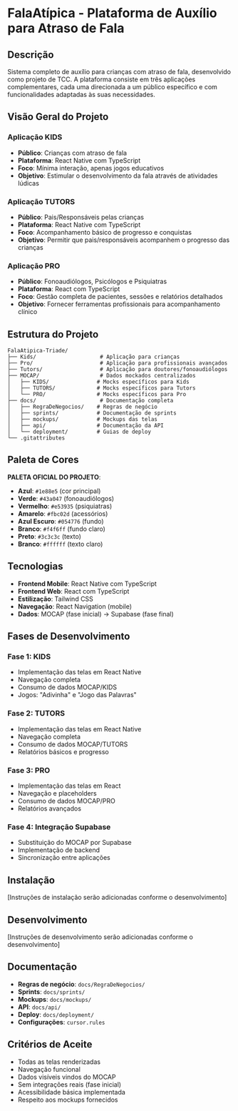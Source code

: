 # FalaAtípica - Plataforma de Auxílio para Atraso de Fala

## Descrição
Sistema completo de auxílio para crianças com atraso de fala, desenvolvido como projeto de TCC. A plataforma consiste em três aplicações complementares, cada uma direcionada a um público específico e com funcionalidades adaptadas às suas necessidades.

## Visão Geral do Projeto

### Aplicação KIDS
- **Público**: Crianças com atraso de fala
- **Plataforma**: React Native com TypeScript
- **Foco**: Mínima interação, apenas jogos educativos
- **Objetivo**: Estimular o desenvolvimento da fala através de atividades lúdicas

### Aplicação TUTORS
- **Público**: Pais/Responsáveis pelas crianças
- **Plataforma**: React Native com TypeScript
- **Foco**: Acompanhamento básico de progresso e conquistas
- **Objetivo**: Permitir que pais/responsáveis acompanhem o progresso das crianças

### Aplicação PRO
- **Público**: Fonoaudiólogos, Psicólogos e Psiquiatras
- **Plataforma**: React com TypeScript
- **Foco**: Gestão completa de pacientes, sessões e relatórios detalhados
- **Objetivo**: Fornecer ferramentas profissionais para acompanhamento clínico

## Estrutura do Projeto
```
FalaAtipica-Triade/
├── Kids/                    # Aplicação para crianças
├── Pro/                     # Aplicação para profissionais avançados
├── Tutors/                  # Aplicação para doutores/fonoaudiólogos
├── MOCAP/                   # Dados mockados centralizados
│   ├── KIDS/               # Mocks específicos para Kids
│   ├── TUTORS/             # Mocks específicos para Tutors
│   └── PRO/                # Mocks específicos para Pro
├── docs/                    # Documentação completa
│   ├── RegraDeNegocios/    # Regras de negócio
│   ├── sprints/            # Documentação de sprints
│   ├── mockups/            # Mockups das telas
│   ├── api/                # Documentação da API
│   └── deployment/         # Guias de deploy
└── .gitattributes
```

## Paleta de Cores
**PALETA OFICIAL DO PROJETO**:
- **Azul**: `#1e88e5` (cor principal)
- **Verde**: `#43a047` (fonoaudiólogos)
- **Vermelho**: `#e53935` (psiquiatras)
- **Amarelo**: `#fbc02d` (acessórios)
- **Azul Escuro**: `#054776` (fundo)
- **Branco**: `#f4f6ff` (fundo claro)
- **Preto**: `#3c3c3c` (texto)
- **Branco**: `#ffffff` (texto claro)

## Tecnologias
- **Frontend Mobile**: React Native com TypeScript
- **Frontend Web**: React com TypeScript
- **Estilização**: Tailwind CSS
- **Navegação**: React Navigation (mobile)
- **Dados**: MOCAP (fase inicial) → Supabase (fase final)

## Fases de Desenvolvimento

### Fase 1: KIDS
- Implementação das telas em React Native
- Navegação completa
- Consumo de dados MOCAP/KIDS
- Jogos: "Adivinha" e "Jogo das Palavras"

### Fase 2: TUTORS
- Implementação das telas em React Native
- Navegação completa
- Consumo de dados MOCAP/TUTORS
- Relatórios básicos e progresso

### Fase 3: PRO
- Implementação das telas em React
- Navegação e placeholders
- Consumo de dados MOCAP/PRO
- Relatórios avançados

### Fase 4: Integração Supabase
- Substituição do MOCAP por Supabase
- Implementação de backend
- Sincronização entre aplicações

## Instalação
[Instruções de instalação serão adicionadas conforme o desenvolvimento]

## Desenvolvimento
[Instruções de desenvolvimento serão adicionadas conforme o desenvolvimento]

## Documentação
- **Regras de negócio**: `docs/RegraDeNegocios/`
- **Sprints**: `docs/sprints/`
- **Mockups**: `docs/mockups/`
- **API**: `docs/api/`
- **Deploy**: `docs/deployment/`
- **Configurações**: `cursor.rules`

## Critérios de Aceite
- Todas as telas renderizadas
- Navegação funcional
- Dados visíveis vindos do MOCAP
- Sem integrações reais (fase inicial)
- Acessibilidade básica implementada
- Respeito aos mockups fornecidos
